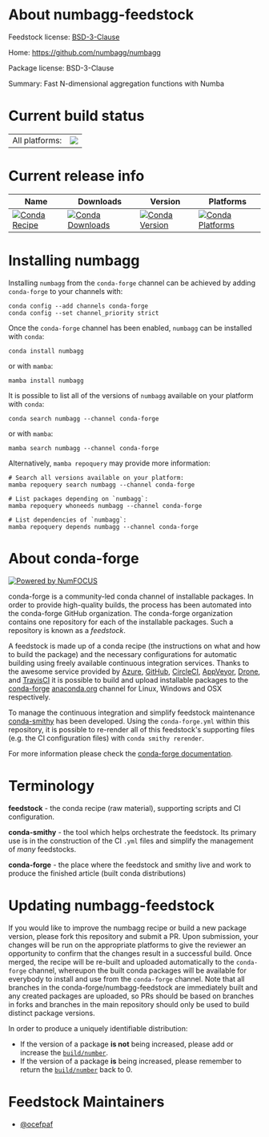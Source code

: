 About numbagg-feedstock
=======================

Feedstock license: [BSD-3-Clause](https://github.com/conda-forge/numbagg-feedstock/blob/main/LICENSE.txt)

Home: https://github.com/numbagg/numbagg

Package license: BSD-3-Clause

Summary: Fast N-dimensional aggregation functions with Numba

Current build status
====================


<table><tr><td>All platforms:</td>
    <td>
      <a href="https://dev.azure.com/conda-forge/feedstock-builds/_build/latest?definitionId=17345&branchName=main">
        <img src="https://dev.azure.com/conda-forge/feedstock-builds/_apis/build/status/numbagg-feedstock?branchName=main">
      </a>
    </td>
  </tr>
</table>

Current release info
====================

| Name | Downloads | Version | Platforms |
| --- | --- | --- | --- |
| [![Conda Recipe](https://img.shields.io/badge/recipe-numbagg-green.svg)](https://anaconda.org/conda-forge/numbagg) | [![Conda Downloads](https://img.shields.io/conda/dn/conda-forge/numbagg.svg)](https://anaconda.org/conda-forge/numbagg) | [![Conda Version](https://img.shields.io/conda/vn/conda-forge/numbagg.svg)](https://anaconda.org/conda-forge/numbagg) | [![Conda Platforms](https://img.shields.io/conda/pn/conda-forge/numbagg.svg)](https://anaconda.org/conda-forge/numbagg) |

Installing numbagg
==================

Installing `numbagg` from the `conda-forge` channel can be achieved by adding `conda-forge` to your channels with:

```
conda config --add channels conda-forge
conda config --set channel_priority strict
```

Once the `conda-forge` channel has been enabled, `numbagg` can be installed with `conda`:

```
conda install numbagg
```

or with `mamba`:

```
mamba install numbagg
```

It is possible to list all of the versions of `numbagg` available on your platform with `conda`:

```
conda search numbagg --channel conda-forge
```

or with `mamba`:

```
mamba search numbagg --channel conda-forge
```

Alternatively, `mamba repoquery` may provide more information:

```
# Search all versions available on your platform:
mamba repoquery search numbagg --channel conda-forge

# List packages depending on `numbagg`:
mamba repoquery whoneeds numbagg --channel conda-forge

# List dependencies of `numbagg`:
mamba repoquery depends numbagg --channel conda-forge
```


About conda-forge
=================

[![Powered by
NumFOCUS](https://img.shields.io/badge/powered%20by-NumFOCUS-orange.svg?style=flat&colorA=E1523D&colorB=007D8A)](https://numfocus.org)

conda-forge is a community-led conda channel of installable packages.
In order to provide high-quality builds, the process has been automated into the
conda-forge GitHub organization. The conda-forge organization contains one repository
for each of the installable packages. Such a repository is known as a *feedstock*.

A feedstock is made up of a conda recipe (the instructions on what and how to build
the package) and the necessary configurations for automatic building using freely
available continuous integration services. Thanks to the awesome service provided by
[Azure](https://azure.microsoft.com/en-us/services/devops/), [GitHub](https://github.com/),
[CircleCI](https://circleci.com/), [AppVeyor](https://www.appveyor.com/),
[Drone](https://cloud.drone.io/welcome), and [TravisCI](https://travis-ci.com/)
it is possible to build and upload installable packages to the
[conda-forge](https://anaconda.org/conda-forge) [anaconda.org](https://anaconda.org/)
channel for Linux, Windows and OSX respectively.

To manage the continuous integration and simplify feedstock maintenance
[conda-smithy](https://github.com/conda-forge/conda-smithy) has been developed.
Using the ``conda-forge.yml`` within this repository, it is possible to re-render all of
this feedstock's supporting files (e.g. the CI configuration files) with ``conda smithy rerender``.

For more information please check the [conda-forge documentation](https://conda-forge.org/docs/).

Terminology
===========

**feedstock** - the conda recipe (raw material), supporting scripts and CI configuration.

**conda-smithy** - the tool which helps orchestrate the feedstock.
                   Its primary use is in the construction of the CI ``.yml`` files
                   and simplify the management of *many* feedstocks.

**conda-forge** - the place where the feedstock and smithy live and work to
                  produce the finished article (built conda distributions)


Updating numbagg-feedstock
==========================

If you would like to improve the numbagg recipe or build a new
package version, please fork this repository and submit a PR. Upon submission,
your changes will be run on the appropriate platforms to give the reviewer an
opportunity to confirm that the changes result in a successful build. Once
merged, the recipe will be re-built and uploaded automatically to the
`conda-forge` channel, whereupon the built conda packages will be available for
everybody to install and use from the `conda-forge` channel.
Note that all branches in the conda-forge/numbagg-feedstock are
immediately built and any created packages are uploaded, so PRs should be based
on branches in forks and branches in the main repository should only be used to
build distinct package versions.

In order to produce a uniquely identifiable distribution:
 * If the version of a package **is not** being increased, please add or increase
   the [``build/number``](https://docs.conda.io/projects/conda-build/en/latest/resources/define-metadata.html#build-number-and-string).
 * If the version of a package **is** being increased, please remember to return
   the [``build/number``](https://docs.conda.io/projects/conda-build/en/latest/resources/define-metadata.html#build-number-and-string)
   back to 0.

Feedstock Maintainers
=====================

* [@ocefpaf](https://github.com/ocefpaf/)


